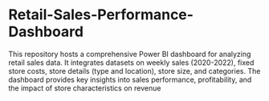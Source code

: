 # Retail-Sales-Performance-Dashboard
This repository hosts a comprehensive Power BI dashboard for analyzing retail sales data. It integrates datasets on weekly sales (2020-2022), fixed store costs, store details (type and location), store size, and  categories. The dashboard provides key insights into sales performance, profitability, and the impact of store characteristics on revenue
